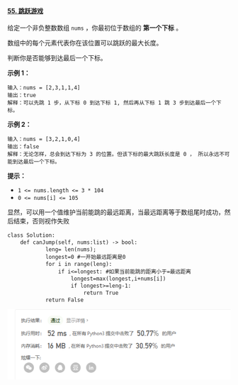 #### [55. 跳跃游戏](https://leetcode-cn.com/problems/jump-game/)

给定一个非负整数数组 `nums` ，你最初位于数组的 **第一个下标** 。

数组中的每个元素代表你在该位置可以跳跃的最大长度。

判断你是否能够到达最后一个下标。

 

**示例 1：**

```
输入：nums = [2,3,1,1,4]
输出：true
解释：可以先跳 1 步，从下标 0 到达下标 1, 然后再从下标 1 跳 3 步到达最后一个下标。
```

**示例 2：**

```
输入：nums = [3,2,1,0,4]
输出：false
解释：无论怎样，总会到达下标为 3 的位置。但该下标的最大跳跃长度是 0 ， 所以永远不可能到达最后一个下标。
```

 

**提示：**

- `1 <= nums.length <= 3 * 104`
- `0 <= nums[i] <= 105`



显然，可以用一个值维护当前能跳的最远距离，当最远距离等于数组尾时成功，然后结束，否则视作失败

```
class Solution:
    def canJump(self, nums:list) -> bool:
            leng= len(nums);
            longest=0 #一开始最远距离是0
            for i in range(leng):
                if i<=longest: #如果当前能跳的距离小于=最远距离
                    longest=max(longest,i+nums[i])
                    if longest>=leng-1:
                        return True
            return False
```

![1614917218834](img/1614917218834.png)


